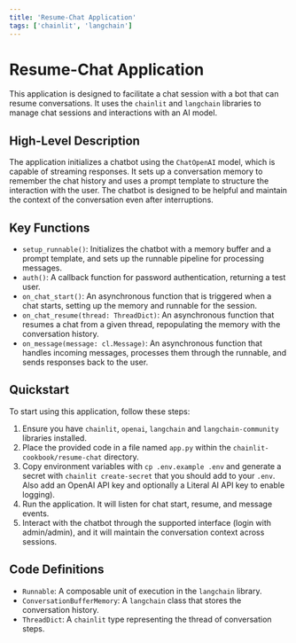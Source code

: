 ```yaml
---
title: 'Resume-Chat Application'
tags: ['chainlit', 'langchain']
---
```


# Resume-Chat Application

This application is designed to facilitate a chat session with a bot that can resume conversations. It uses the `chainlit` and `langchain` libraries to manage chat sessions and interactions with an AI model.

## High-Level Description

The application initializes a chatbot using the `ChatOpenAI` model, which is capable of streaming responses. It sets up a conversation memory to remember the chat history and uses a prompt template to structure the interaction with the user. The chatbot is designed to be helpful and maintain the context of the conversation even after interruptions.

## Key Functions

- `setup_runnable()`: Initializes the chatbot with a memory buffer and a prompt template, and sets up the runnable pipeline for processing messages.
- `auth()`: A callback function for password authentication, returning a test user.
- `on_chat_start()`: An asynchronous function that is triggered when a chat starts, setting up the memory and runnable for the session.
- `on_chat_resume(thread: ThreadDict)`: An asynchronous function that resumes a chat from a given thread, repopulating the memory with the conversation history.
- `on_message(message: cl.Message)`: An asynchronous function that handles incoming messages, processes them through the runnable, and sends responses back to the user.

## Quickstart

To start using this application, follow these steps:

1. Ensure you have `chainlit`, `openai`, `langchain` and `langchain-community` libraries installed.
2. Place the provided code in a file named `app.py` within the `chainlit-cookbook/resume-chat` directory.
3. Copy environment variables with `cp .env.example .env` and generate a secret with `chainlit create-secret` that you should add to your `.env`. Also add an OpenAI API key and optionally a Literal AI API key to enable logging).
4. Run the application. It will listen for chat start, resume, and message events.
5. Interact with the chatbot through the supported interface (login with admin/admin), and it will maintain the conversation context across sessions.

## Code Definitions

- `Runnable`: A composable unit of execution in the `langchain` library.
- `ConversationBufferMemory`: A `langchain` class that stores the conversation history.
- `ThreadDict`: A `chainlit` type representing the thread of conversation steps.
